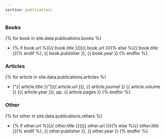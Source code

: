 ```yaml
---
section: publications
---
```

### Books

{% for book in site.data.publications.books %}
- {% if book.url %}[*{{ book.title }}*]({{ book.url }}){% else %}*{{ book.title }}*{% endif %}, {{ book.publisher }}, {{ book.year }}
{% endfor %}

### Articles

{% for article in site.data.publications.articles %}
 - ["{{ article.title }}"]({{ article.url }}), *{{ article.journal }}* {{ article.volume }} ({{ article.year }}), pp. {{ article.pages }}
{% endfor %}

### Other

{% for other in site.data.publications.others %}
- {% if other.url %}[*{{ other.title }}*]({{ other.url }}){% else %}*{{ other.title }}*{% endif %}, {{ other.publisher }}, {{ other.year }}
{% endfor %}
